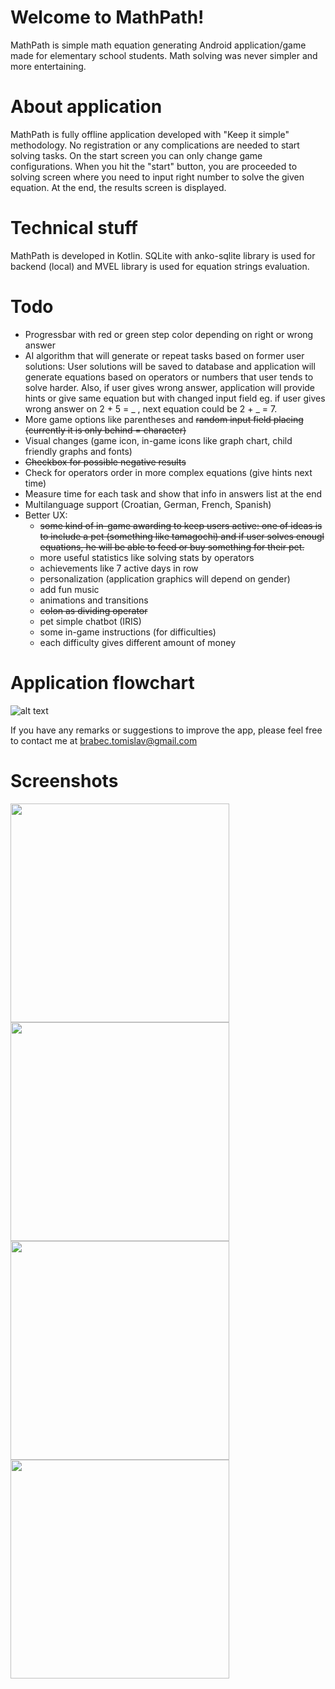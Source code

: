 # Welcome to MathPath!

MathPath is simple math equation generating Android application/game made for elementary school students. Math solving was never simpler and more entertaining.


# About application

MathPath is fully offline application developed with "Keep it simple" methodology. No registration or any complications are needed to start solving tasks. On the start screen you can only change game configurations. When you hit the "start" button, you are proceeded to solving screen where you need to input right number to solve the given equation. At the end, the results screen is displayed.

# Technical stuff

MathPath is developed in Kotlin. SQLite with anko-sqlite library is used for backend (local) and MVEL library is used for equation strings evaluation.

# Todo

* Progressbar with red or green step color depending on right or wrong answer
* AI algorithm that will generate or repeat tasks based on former user solutions:
	User solutions will be saved to database and application will generate equations based on operators or numbers that user 	tends to solve harder.
	Also, if user gives wrong answer, application will provide hints or give same equation but with changed input field eg. if user gives wrong answer on 2 + 5 = _ , next equation could be 2 + _ = 7.
* More game options like parentheses and ~~random input field placing (currently it is only behind = character)~~
* Visual changes (game icon, in-game icons like graph chart, child friendly graphs and fonts)
* ~~Checkbox for possible negative results~~
* Check for operators order in more complex equations (give hints next time)
* Measure time for each task and show that info in answers list at the end
* Multilanguage support (Croatian, German, French, Spanish)
* Better UX:
	* ~~some kind of in-game awarding to keep users active:
		one of ideas is to include a pet (something like tamagochi) and if user solves enougl equations, he will be able 		to feed or buy something for their pet.~~
	* more useful statistics like solving stats by operators
	* achievements like 7 active days in row
	* personalization (application graphics will depend on gender)
	* add fun music
	* animations and transitions
	* ~~colon as dividing operator~~
	* pet simple chatbot (IRIS)
	* some in-game instructions (for difficulties)
	* each difficulty gives different amount of money

# Application flowchart

![alt text](https://image.ibb.co/gjWy9c/Selection_068.png)

If you have any remarks or suggestions to improve the app, please feel free to contact me at brabec.tomislav@gmail.com

# Screenshots
<img src="https://github.com/cromat/MathPath/blob/master/screenshots/Screenshot1.png" width="350">
<img src="https://github.com/cromat/MathPath/blob/master/screenshots/Screenshot2.png" width="350">
<img src="https://github.com/cromat/MathPath/blob/master/screenshots/Screenshot3.png" width="350">
<img src="https://github.com/cromat/MathPath/blob/master/screenshots/Screenshot4.png" width="350">
